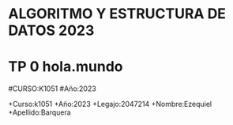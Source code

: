 #  ALGORITMO Y ESTRUCTURA DE DATOS 2023

#  TP 0  hola.mundo

#CURSO:K1051
#Año:2023

+Curso:k1051
+Año:2023
+Legajo:2047214
+Nombre:Ezequiel 
+Apellido:Barquera
